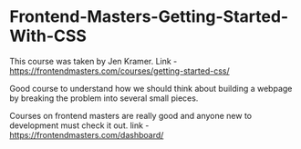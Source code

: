 # Frontend-Masters-Getting-Started-With-CSS

This course was taken by Jen Kramer. 
Link - https://frontendmasters.com/courses/getting-started-css/

Good course to understand how we should think about building a webpage by breaking the problem into several small pieces. 

Courses on frontend masters are really good and anyone new to development must check it out. 
link - https://frontendmasters.com/dashboard/
